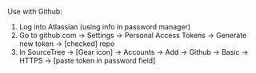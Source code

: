 Use with Github:
1. Log into Atlassian (using info in password manager)
2. Go to github.com -> Settings -> Personal Access Tokens -> Generate new token -> [checked] repo
3. In SourceTree -> [Gear icon] -> Accounts -> Add -> Github -> Basic -> HTTPS -> [paste token in password field]
